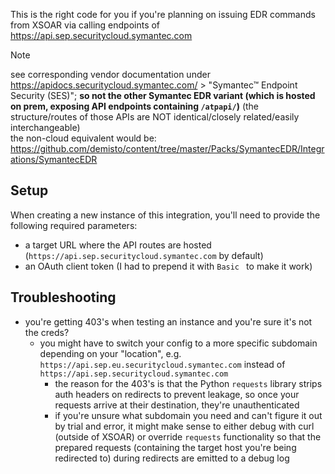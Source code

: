 This is the right code for you if you're planning on issuing EDR commands from XSOAR via calling endpoints of https://api.sep.securitycloud.symantec.com
> [!NOTE]
> see corresponding vendor documentation under https://apidocs.securitycloud.symantec.com/ > "Symantec™ Endpoint Security (SES)"; **so not the other Symantec EDR variant (which is hosted on prem, exposing API endpoints containing `/atpapi/`)** (the structure/routes of those APIs are NOT identical/closely related/easily interchangeable)  
> the non-cloud equivalent would be: https://github.com/demisto/content/tree/master/Packs/SymantecEDR/Integrations/SymantecEDR

## Setup

When creating a new instance of this integration, you'll need to provide the following required parameters:
- a target URL where the API routes are hosted (`https://api.sep.securitycloud.symantec.com` by default)
- an OAuth client token (I had to prepend it with `Basic ` to make it work)

## Troubleshooting

- you're getting 403's when testing an instance and you're sure it's not the creds?
  - you might have to switch your config to a more specific subdomain depending on your "location", e.g. `https://api.sep.eu.securitycloud.symantec.com` instead of `https://api.sep.securitycloud.symantec.com`
    - the reason for the 403's is that the Python `requests` library strips auth headers on redirects to prevent leakage, so once your requests arrive at their destination, they're unauthenticated
    - if you're unsure what subdomain you need and can't figure it out by trial and error, it might make sense to either debug with curl (outside of XSOAR) or override `requests` functionality so that the prepared requests (containing the target host you're being redirected to) during redirects are emitted to a debug log
